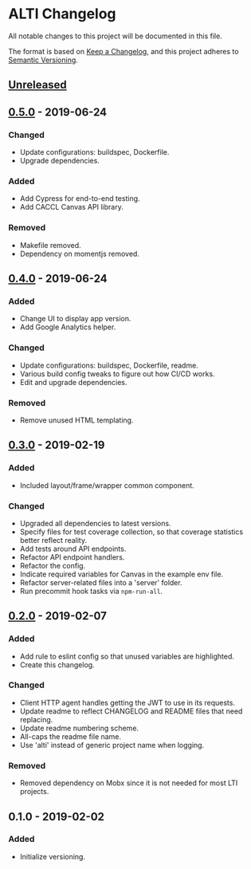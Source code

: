 # ALTI Changelog

All notable changes to this project will be documented in this file.

The format is based on [Keep a Changelog](https://keepachangelog.com/en/1.0.0/),
and this project adheres to [Semantic Versioning](https://semver.org/spec/v2.0.0.html).

## [Unreleased]

## [0.5.0] - 2019-06-24
### Changed
- Update configurations: buildspec, Dockerfile.
- Upgrade dependencies.

### Added
- Add Cypress for end-to-end testing.
- Add CACCL Canvas API library.

### Removed
- Makefile removed.
- Dependency on momentjs removed.

## [0.4.0] - 2019-06-24
### Added
- Change UI to display app version.
- Add Google Analytics helper.

### Changed
- Update configurations: buildspec, Dockerfile, readme.
- Various build config tweaks to figure out how CI/CD works.
- Edit and upgrade dependencies.

### Removed
- Remove unused HTML templating.

## [0.3.0] - 2019-02-19
### Added
- Included layout/frame/wrapper common component.

### Changed
- Upgraded all dependencies to latest versions.
- Specify files for test coverage collection, so that coverage statistics better reflect reality.
- Add tests around API endpoints.
- Refactor API endpoint handlers.
- Refactor the config.
- Indicate required variables for Canvas in the example env file.
- Refactor server-related files into a 'server' folder.
- Run precommit hook tasks via `npm-run-all`.

## [0.2.0] - 2019-02-07
### Added
- Add rule to eslint config so that unused variables are highlighted.
- Create this changelog.

### Changed
- Client HTTP agent handles getting the JWT to use in its requests.
- Update readme to reflect CHANGELOG and README files that need replacing.
- Update readme numbering scheme.
- All-caps the readme file name.
- Use 'alti' instead of generic project name when logging.

### Removed
- Removed dependency on Mobx since it is not needed for most LTI projects.

## 0.1.0 - 2019-02-02
### Added
- Initialize versioning.

[Unreleased]: https://github.gatech.edu/c21u/alti/compare/v0.5.0...test
[0.5.0]: https://github.gatech.edu/c21u/alti/compare/v0.4.0...v0.5.0
[0.4.0]: https://github.gatech.edu/c21u/alti/compare/v0.3.0...v0.4.0
[0.3.0]: https://github.gatech.edu/c21u/alti/compare/v0.2.0...v0.3.0
[0.2.0]: https://github.gatech.edu/c21u/alti/compare/v0.1.0...v0.2.0